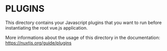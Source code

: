 # PLUGINS

This directory contains your Javascript plugins that you want to run before instantiating the root vue.js application.

More informations about the usage of this directory in the documentation:
https://nuxtjs.org/guide/plugins
